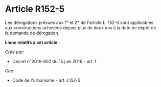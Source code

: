 # Article R152-5

Les dérogations prévues aux 1° et 2° de l'article L. 152-5 sont applicables aux constructions achevées depuis plus de deux
ans à la date de dépôt de la demande de dérogation.

**Liens relatifs à cet article**

_Créé par_:

  - Décret n°2016-802 du 15 juin 2016 - art. 1

_Cite_:

  - Code de l'urbanisme - art. L152-5
